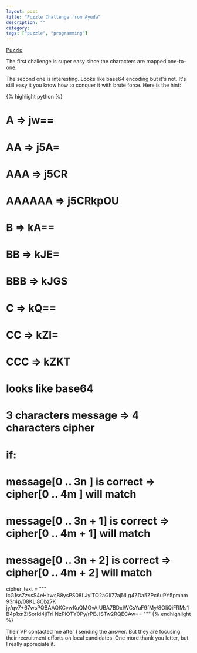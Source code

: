 ```yaml
---
layout: post
title: "Puzzle Challenge from Ayuda"
description: ""
category:
tags: ["puzzle", "programming"]
---
```


[Puzzle](http://www.ayudasystems.com/Jobs)

The first challenge is super easy since the characters are mapped one-to-one.

The second one is interesting. Looks like base64 encoding but it's not. It's still
easy it you know how to conquer it with brute force. Here is the hint:

{% highlight python %}
# A => jw==
# AA => j5A=
# AAA => j5CR
# AAAAAA => j5CRkpOU
# B => kA==
# BB => kJE=
# BBB => kJGS
# C => kQ==
# CC => kZI=
# CCC => kZKT

# looks like base64
# 3 characters message => 4 characters cipher
# if:
#   message[0 .. 3n    ] is correct => cipher[0 .. 4m    ] will match
#   message[0 .. 3n + 1] is correct => cipher[0 .. 4m + 1] will match
#   message[0 .. 3n + 2] is correct => cipher[0 .. 4m + 2] will match

cipher_text = """
  lcG1ssZzvsS4eHitwsB8ysPS08LJyITO2aGIi77ajNLg4ZDa5ZPc6uPY5pmnm93r4p/08KLl8Obz7K
  jy/qv7+67wsPQBAAQKCvwKuQMOvAIUBA7BDxIWCsYaF9fMy/8OIiQiFRMs1B4p1xnZISorId4jITri
  NzPlOTY0Py/rPEJISTw2RQECAw==
"""
{% endhighlight %}

Their VP contacted me after I sending the answer.
But they are focusing their recruitment efforts on local candidates.
One more thank you letter, but I really appreciate it.
